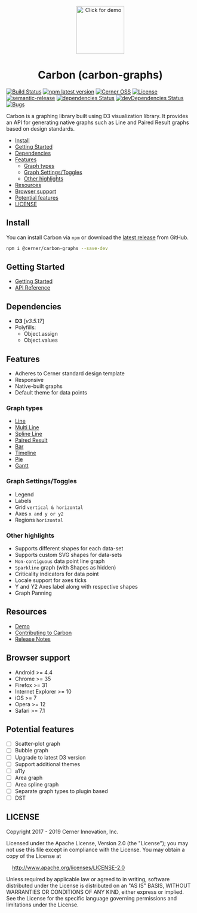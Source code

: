<p align="center">
    <img width="128" height="128" alt="Click for demo" src="https://github.com/cerner/carbon-graphs/raw/master/build/assets/icons/Carbon_256.png">
</p>

<h1 align="center">
  Carbon (carbon-graphs)
</h1>

[![Build Status](https://travis-ci.com/cerner/carbon-graphs.svg?branch=master)](https://travis-ci.com/cerner/carbon-graphs)
[![npm latest version](https://img.shields.io/npm/v/@cerner/carbon-graphs/latest.svg)](https://www.npmjs.com/package/@cerner/carbon-graphs)
[![Cerner OSS](https://badgen.net/badge/Cerner/OSS/blue)](https://engineering.cerner.com/open_source/)
[![License](https://badgen.net/badge/license/Apache-2.0/blue)](https://github.com/cerner/carbon-graphs/blob/master/LICENSE)
[![semantic-release](https://img.shields.io/badge/%20%20%F0%9F%93%A6%F0%9F%9A%80-semantic--release-e10079.svg)](https://github.com/semantic-release/semantic-release)
[![dependencies Status](https://david-dm.org/cerner/carbon-graphs/status.svg)](https://david-dm.org/cerner/carbon-graphs)
[![devDependencies Status](https://david-dm.org/cerner/carbon-graphs/dev-status.svg)](https://david-dm.org/cerner/carbon-graphs?type=dev)
[![Bugs](https://img.shields.io/github/issues/cerner/carbon-graphs/bug.svg)](https://github.com/cerner/carbon-graphs/issues?utf8=✓&q=is%3Aissue+is%3Aopen+label%3Abug)

Carbon is a graphing library built using D3 visualization library. It provides an API for generating native graphs such as Line and Paired Result graphs based on design standards.

- [Install](#install)
- [Getting Started](#getting-started)
- [Dependencies](#dependencies)
- [Features](#features)
  - [Graph types](#graph-types)
  - [Graph Settings/Toggles](#graph-settingstoggles)
  - [Other highlights](#other-highlights)
- [Resources](#resources)
- [Browser support](#browser-support)
- [Potential features](#potential-features)
- [LICENSE](#license)

## Install

You can install Carbon via `npm` or download the [latest release](https://github.com/cerner/carbon-graphs/releases/latest) from GitHub.

```sh
npm i @cerner/carbon-graphs --save-dev
```

## Getting Started

-   [Getting Started](./docs/getting-started/GettingStarted.md)
-   [API Reference](docs/README.md)

## Dependencies

-   **D3** [_v3.5.17_]
-   Polyfills:
    -   Object.assign
    -   Object.values

## Features

-   Adheres to Cerner standard design template
-   Responsive
-   Native-built graphs
-   Default theme for data points

### Graph types

-   [Line](./docs/controls/Line.md#usage)
-   [Multi Line](./docs/controls/Line.md#multi-line)
-   [Spline Line](./docs/controls/Line.md#spline-line)
-   [Paired Result](./docs/controls/PairedResult.md#usage)
-   [Bar](./docs/controls/Bar.md#usage)
-   [Timeline](./docs/controls/Timeline.md#usage)
-   [Pie](./docs/controls/Pie.md#usage)
-   [Gantt](./docs/controls/Gantt.md#usage)

### Graph Settings/Toggles

-   Legend
-   Labels
-   Grid `vertical & horizontal`
-   Axes `x and y or y2`
-   Regions `horizontal`

### Other highlights

-   Supports different shapes for each data-set
-   Supports custom SVG shapes for data-sets
-   `Non-contiguous` data point line graph
-   `Sparkline` graph (with Shapes as hidden)
-   Criticality indicators for data point
-   Locale support for axes ticks
-   Y and Y2 Axes label along with respective shapes
-   Graph Panning

## Resources

-   [Demo](https://engineering.cerner.com/carbon-graphs/)
-   [Contributing to Carbon](docs/contributing/README.md)
-   [Release Notes](https://github.com/cerner/carbon-graphs/releases)

## Browser support

-   Android >= 4.4
-   Chrome >= 35
-   Firefox >= 31
-   Internet Explorer >= 10
-   iOS >= 7
-   Opera >= 12
-   Safari >= 7.1

## Potential features

-   [ ] Scatter-plot graph
-   [ ] Bubble graph
-   [ ] Upgrade to latest D3 version
-   [ ] Support additional themes
-   [ ] a11y
-   [ ] Area graph
-   [ ] Area spline graph
-   [ ] Separate graph types to plugin based
-   [ ] DST

## LICENSE

Copyright 2017 - 2019 Cerner Innovation, Inc.

Licensed under the Apache License, Version 2.0 (the "License"); you may not use this file except in compliance with the License. You may obtain a copy of the License at

&nbsp;&nbsp;&nbsp;&nbsp;http://www.apache.org/licenses/LICENSE-2.0

Unless required by applicable law or agreed to in writing, software distributed under the License is distributed on an "AS IS" BASIS, WITHOUT WARRANTIES OR CONDITIONS OF ANY KIND, either express or implied. See the License for the specific language governing permissions and limitations under the License.
